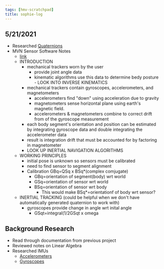 ```yaml
---
tags: [hmv-scratchpad]
title: sophie-log
---
```

## 5/21/2021
- Researched [Quaternions](https://www.youtube.com/watch?v=SCbpxiCN0U0&list=PLW3Zl3wyJwWOpdhYedlD-yCB7WQoHf-My&index=32)
- MVN Sensor Software Notes
  - [link](https://www.researchgate.net/profile/Per-Slycke/publication/239920367_Xsens_MVN_Full_6DOF_human_motion_tracking_using_miniature_inertial_sensors/links/0f31752f1f60c20b18000000/Xsens-MVN-Full-6DOF-human-motion-tracking-using-miniature-inertial-sensors.pdf 
)
  - INTRODUCTION
      - mechanical trackers worn by the user
        - provide joint angle data
        - kinematic algorithms use this data to determine bedy posture - LOOK INTO INVERSE KINEMATICS
      - mechanical trackers contain gyroscopes, accelerometers, and magnetometers
        - accelerometers find "down" using acceleration due to gravity
        - magnetometers sense horizontal plane using earth's magnetic field.
        - accelerometers & magnetometers combine to correct drift from of the gyroscope measurement 
      - each body segment's orientation and position can be estimated by integrating gyroscope data    and double integrating the accelerometer data
      - result is integration drift that must be accounted for by factoring in magnetometer
      - LOOK UP INERTIAL NAVIGATION ALGORITHMS 
  - WORKING PRINCIPLES 
     - initial pose is unknown so sensors must be calibrated
     - need to find sensor to segment alignment
     - Calibration GBq=QSq x BSq*(complex comjugate)
       - GBq=orientation of segment(body) wrt world
       - GSq=orientation of sensor wrt world
       - BSq=orientation of  sensor wrt body
         - This would make BSq*=orientationf of body wrt sensor?
   - INERTIAL TRACKING (could be helpful when we don't have automatically generated quaternion to work with)
      - gyroscopes provide change in angle wrt inital angle
        - GSqt=integral(1/2GSqt x omega
    
## Background Research
- Read through documentation from previous project
- Reviewed notes on Linear Algebra
- Researched IMUs
    - [Accelerometers](https://www.youtube.com/watch?v=9WAckt2vrrQ)
    - [Gyroscopes](https://www.youtube.com/watch?v=ti4HEgd4Fgo)

